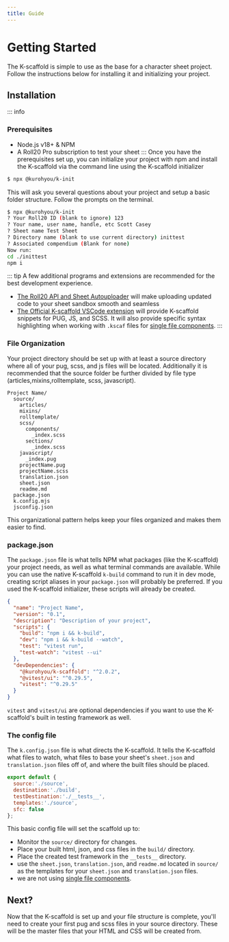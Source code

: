 ```yaml
---
title: Guide
---
```

# Getting Started
The K-scaffold is simple to use as the base for a character sheet project. Follow the instructions below for installing it and initializing your project.
## Installation
::: info
### Prerequisites
- Node.js v18+ & NPM
- A Roll20 Pro subscription to test your sheet
:::
Once you have the prerequisites set up, you can initialize your project with npm and install the K-scaffold via the command line using the K-scaffold initializer
```sh
$ npx @kurohyou/k-init
```
This will ask you several questions about your project and setup a basic folder structure. Follow the prompts on the terminal.
```sh
$ npx @kurohyou/k-init
? Your Roll20 ID (blank to ignore) 123
? Your name, user name, handle, etc Scott Casey
? Sheet name Test Sheet
? Directory name (blank to use current directory) inittest
? Associated compendium (Blank for none)
Now run:
cd ./inittest
npm i
```
::: tip
A few additional programs and extensions are recommended for the best development experience.
- [The Roll20 API and Sheet Autouploader](https://chrome.google.com/webstore/detail/roll20-api-and-sheet-auto/hboggmcfmaakkifgifjbccnpfmnegick) will make uploading updated code to your sheet sandbox smooth and seamless
- [The Official K-scaffold VSCode extension](https://marketplace.visualstudio.com/items?itemName=kurohyou-studios.kscaffold) will provide K-scaffold snippets for PUG, JS, and SCSS. It will also provide specific syntax highlighting when working with `.kscaf` files for [single file components](/guide/creating-content/sfc.html).
:::
### File Organization
Your project directory should be set up with at least a source directory where all of your pug, scss, and js files will be located. Additionally it is recommended that the source folder be further divided by file type (articles,mixins,rolltemplate, scss, javascript).
```
Project Name/
  source/
    articles/
    mixins/
    rolltemplate/
    scss/
      components/
        _index.scss
      sections/
        _index.scss
    javascript/
      _index.pug
    projectName.pug
    projectName.scss
    translation.json
    sheet.json
    readme.md
  package.json
  k.config.mjs
  jsconfig.json
```
This organizational pattern helps keep your files organized and makes them easier to find.
### package.json
The `package.json` file is what tells NPM what packages (like the K-scaffold) your project needs, as well as what terminal commands are available. While you can use the native K-scaffold `k-build` command to run it in dev mode, creating script aliases in your `package.json` will probably be preferred. If you used the K-scaffold initializer, these scripts will already be created.
```json
{
  "name": "Project Name",
  "version": "0.1",
  "description": "Description of your project",
  "scripts": {
    "build": "npm i && k-build",
    "dev": "npm i && k-build --watch",
    "test": "vitest run",
    "test-watch": "vitest --ui"
  },
  "devDependencies": {
    "@kurohyou/k-scaffold": "^2.0.2",
    "@vitest/ui": "^0.29.5",
    "vitest": "^0.29.5"
  }
}

```
`vitest` and `vitest/ui` are optional dependencies if you want to use the K-scaffold's built in testing framework as well.
### The config file
The `k.config.json` file is what directs the K-scaffold. It tells the K-scaffold what files to watch, what files to base your sheet's `sheet.json` and `translation.json` files off of, and where the built files should be placed. 
```js
export default {
  source:'./source',
  destination:'./build',
  testDestination:'./__tests__',
  templates:'./source',
  sfc: false
};
```
This basic config file will set the scaffold up to:
- Monitor the `source/` directory for changes.
- Place your built html, json, and css files in the `build/` directory.
- Place the created test framework in the `__tests__` directory.
- use the `sheet.json`, `translation.json`, and `readme.md` located in `source/` as the templates for your `sheet.json` and `translation.json` files.
- we are not using [single file components](/k-scaffold/guide/creating-content/sfc.html).
## Next?
Now that the K-scaffold is set up and your file structure is complete, you'll need to create your first pug and scss files in your source directory. These will be the master files that your HTML and CSS will be created from.